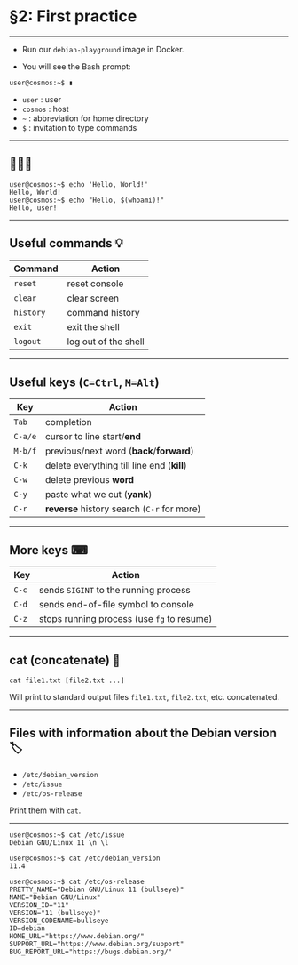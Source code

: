 # §2: First practice

---

- Run our `debian-playground` image in Docker.

- You will see the Bash prompt:

```
user@cosmos:~$ ▮
```

- `user` : user
- `cosmos` : host
- `~` : abbreviation for home directory
- `$` : invitation to type commands

---

## 👋👋👋

```
user@cosmos:~$ echo 'Hello, World!'
Hello, World!
user@cosmos:~$ echo "Hello, $(whoami)!"
Hello, user!
```

---

## Useful commands 💡

| Command   | Action                |
|-----------|-----------------------|
| `reset`   | reset console         |
| `clear`   | clear screen          |
| `history` | command history       |
| `exit`    | exit the shell        |
| `logout`  | log out of the shell  |

---

## Useful keys (`C=Ctrl`, `M=Alt`)

| Key     | Action                                      |
|---------|---------------------------------------------|
| `Tab`   | completion                                  |
| `C-a/e` | cursor to line start/**end**                |
| `M-b/f` | previous/next word (**back**/**forward**)   |
| `C-k`   | delete everything till line end (**kill**)  |
| `C-w`   | delete previous **word**                    |
| `C-y`   | paste what we cut (**yank**)                |
| `C-r`   | **reverse** history search (`C-r` for more) |

---

## More keys ⌨

| Key   | Action                                     |
|-------|--------------------------------------------|
| `C-c` | sends `SIGINT` to the running process      |
| `C-d` | sends end-of-file symbol to console        |
| `C-z` | stops running process (use `fg` to resume) |

---

## cat (concatenate) 📃

```
cat file1.txt [file2.txt ...]
```

Will print to standard output files `file1.txt`, `file2.txt`, etc.
concatenated.

---

## Files with information about the Debian version 🏷

- `/etc/debian_version`
- `/etc/issue`
- `/etc/os-release`

Print them with `cat`.

---

```
user@cosmos:~$ cat /etc/issue
Debian GNU/Linux 11 \n \l
```

```
user@cosmos:~$ cat /etc/debian_version
11.4
```

```
user@cosmos:~$ cat /etc/os-release
PRETTY_NAME="Debian GNU/Linux 11 (bullseye)"
NAME="Debian GNU/Linux"
VERSION_ID="11"
VERSION="11 (bullseye)"
VERSION_CODENAME=bullseye
ID=debian
HOME_URL="https://www.debian.org/"
SUPPORT_URL="https://www.debian.org/support"
BUG_REPORT_URL="https://bugs.debian.org/"
```
